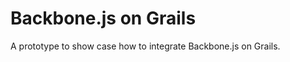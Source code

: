 Backbone.js on Grails
=====================

A prototype to show case how to integrate Backbone.js on Grails.

